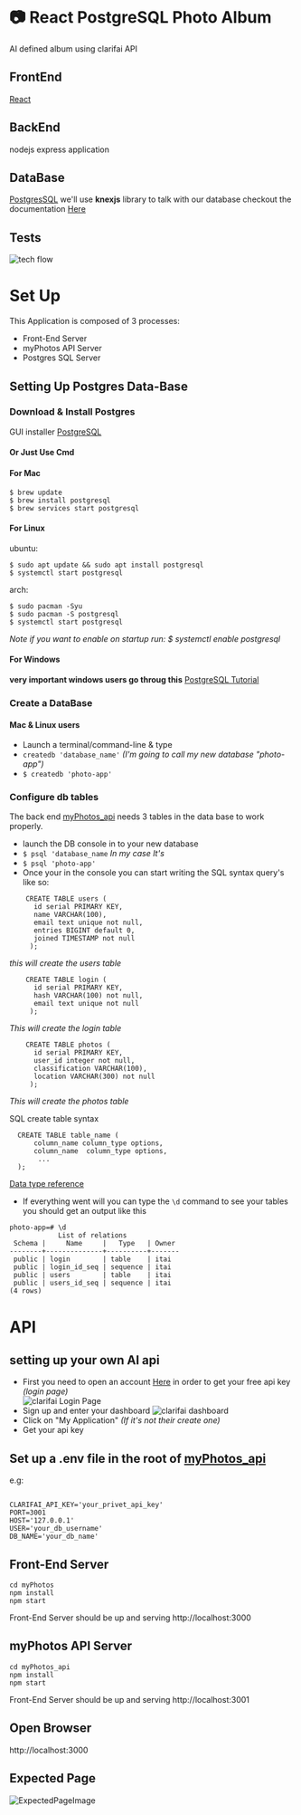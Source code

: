 # 📷 React PostgreSQL Photo Album 
AI defined album using clarifai API

## FrontEnd
[React](https://reactjs.org/docs/getting-started.html)
## BackEnd
nodejs express application
## DataBase
[PostgresSQL](https://www.techonthenet.com/postgresql/)
we'll use **knexjs** library to talk with our database
checkout the documentation
   [Here](http://knexjs.org/#Installation)
## Tests


![tech flow](./image/flow.png)
# Set Up
This Application is composed of 3 processes:
- Front-End Server
- myPhotos API Server
- Postgres SQL Server
## Setting Up Postgres Data-Base
### Download & Install Postgres
GUI installer [PostgreSQL](https://www.postgresql.org/download/)  
#### Or Just Use Cmd
#### For Mac
```
$ brew update
$ brew install postgresql
$ brew services start postgresql
```
#### For Linux
ubuntu:
```
$ sudo apt update && sudo apt install postgresql
$ systemctl start postgresql
```
arch:
```
$ sudo pacman -Syu
$ sudo pacman -S postgresql
$ systemctl start postgresql
```
*Note if you want to enable on startup run: $  systemctl enable postgresql*
#### For Windows
**very important windows users go throug this**
[PostgreSQL Tutorial](https://www.youtube.com/watch?v=BLH3s5eTL4Y)
### Create a DataBase
#### Mac & Linux users
- Launch a terminal/command-line & type
- `createdb 'database_name'` *(I'm going to call my new database "photo-app")*
- `$ createdb 'photo-app'`
### Configure db tables  
The back end [myPhotos_api](./myPhotos_api) needs 3 tables in the data base to work properly.
- launch the DB console in to your new database
- `$ psql 'database_name` *In my case It's*
- `$ psql 'photo-app'`
- Once your in the console you can start writing the SQL syntax query's like so:
```
    CREATE TABLE users (	
      id serial PRIMARY KEY,
      name VARCHAR(100),
      email text unique not null,
      entries BIGINT default 0,
      joined TIMESTAMP not null
     );
```  


*this will create the users table*
```
    CREATE TABLE login (	
      id serial PRIMARY KEY,
      hash VARCHAR(100) not null,
      email text unique not null
     );
```
*This will create the login table*  


```
    CREATE TABLE photos (	
      id serial PRIMARY KEY,
      user_id integer not null,
      classification VARCHAR(100),
      location VARCHAR(300) not null
     );
```
*This will create the photos table*  


SQL create table syntax 
```
  CREATE TABLE table_name (
      column_name column_type options,
      column_name  column_type options,
       ... 
  );  

``` 
[Data type reference](https://www.techonthenet.com/postgresql/datatypes.php)  

- If everything went will
 you can type the `\d` command to see your tables you should get an output like this
```
photo-app=# \d
            List of relations
 Schema |     Name     |   Type   | Owner 
--------+--------------+----------+-------
 public | login        | table    | itai
 public | login_id_seq | sequence | itai
 public | users        | table    | itai
 public | users_id_seq | sequence | itai
(4 rows)

```
# API 
## setting up your own AI api
- First you need to open an account [Here](https://www.clarifai.com/) in order to get your free api key  
*(login page)*  
![clarifai Login Page](./image/clarifai_loginpage.png)  
- Sign up and enter your dashboard
![clarifai dashboard](./image/clarifai_dashboard.png)
- Click on "My Application" *(If it's not their create one)*
- Get your api key
## Set up a .env file in the root of [myPhotos_api](myPhotos_api/.env)
e.g:  
```

CLARIFAI_API_KEY='your_privet_api_key'
PORT=3001
HOST='127.0.0.1'
USER='your_db_username'
DB_NAME='your_db_name'

```

## Front-End Server
    cd myPhotos
    npm install
    npm start
Front-End Server should be up and serving http://localhost:3000
## myPhotos API Server
    cd myPhotos_api
    npm install
    npm start
Front-End Server should be up and serving http://localhost:3001
## Open Browser
http://localhost:3000
## Expected Page
![ExpectedPageImage](./image/login.png)
